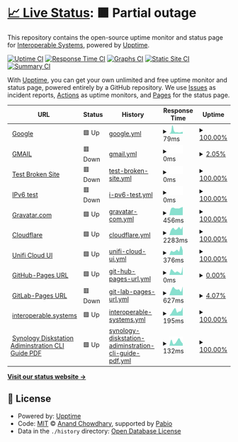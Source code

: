 # [📈 Live Status](https://upptime.interoperable.systems): <!--live status--> **🟧 Partial outage**

<!-- BADGIE TIME -->
<!-- END BADGIE TIME -->

This repository contains the open-source uptime monitor and status page for [Interoperable Systems](https://interoperable.systems), powered by [Upptime](https://github.com/upptime/upptime).

[![Uptime CI](https://github.com/interoperable/upptime/workflows/Uptime%20CI/badge.svg)](https://github.com/interoperable/upptime/actions?query=workflow%3A%22Uptime+CI%22)
[![Response Time CI](https://github.com/interoperable/upptime/workflows/Response%20Time%20CI/badge.svg)](https://github.com/interoperable/upptime/actions?query=workflow%3A%22Response+Time+CI%22)
[![Graphs CI](https://github.com/interoperable/upptime/workflows/Graphs%20CI/badge.svg)](https://github.com/interoperable/upptime/actions?query=workflow%3A%22Graphs+CI%22)
[![Static Site CI](https://github.com/interoperable/upptime/workflows/Static%20Site%20CI/badge.svg)](https://github.com/interoperable/upptime/actions?query=workflow%3A%22Static+Site+CI%22)
[![Summary CI](https://github.com/interoperable/upptime/workflows/Summary%20CI/badge.svg)](https://github.com/interoperable/upptime/actions?query=workflow%3A%22Summary+CI%22)

With [Upptime](https://upptime.js.org), you can get your own unlimited and free uptime monitor and status page, powered entirely by a GitHub repository. We use [Issues](https://github.com/interoperable/upptime/issues) as incident reports, [Actions](https://github.com/interoperable/upptime/actions) as uptime monitors, and [Pages](https://upptime.interoperable.systems) for the status page.

<!--start: status pages-->
<!-- This summary is generated by Upptime (https://github.com/upptime/upptime) -->
<!-- Do not edit this manually, your changes will be overwritten -->
<!-- prettier-ignore -->
| URL | Status | History | Response Time | Uptime |
| --- | ------ | ------- | ------------- | ------ |
| <img alt="" src="https://icons.duckduckgo.com/ip3/www.google.com.ico" height="13"> [Google](https://www.google.com) | 🟩 Up | [google.yml](https://github.com/interoperable/upptime/commits/HEAD/history/google.yml) | <details><summary><img alt="Response time graph" src="./graphs/google/response-time-week.png" height="20"> 79ms</summary><br><a href="https://upptime.interoperable.systems/history/google"><img alt="Response time 79" src="https://img.shields.io/endpoint?url=https%3A%2F%2Fraw.githubusercontent.com%2Finteroperable%2Fupptime%2FHEAD%2Fapi%2Fgoogle%2Fresponse-time.json"></a><br><a href="https://upptime.interoperable.systems/history/google"><img alt="24-hour response time 79" src="https://img.shields.io/endpoint?url=https%3A%2F%2Fraw.githubusercontent.com%2Finteroperable%2Fupptime%2FHEAD%2Fapi%2Fgoogle%2Fresponse-time-day.json"></a><br><a href="https://upptime.interoperable.systems/history/google"><img alt="7-day response time 79" src="https://img.shields.io/endpoint?url=https%3A%2F%2Fraw.githubusercontent.com%2Finteroperable%2Fupptime%2FHEAD%2Fapi%2Fgoogle%2Fresponse-time-week.json"></a><br><a href="https://upptime.interoperable.systems/history/google"><img alt="30-day response time 79" src="https://img.shields.io/endpoint?url=https%3A%2F%2Fraw.githubusercontent.com%2Finteroperable%2Fupptime%2FHEAD%2Fapi%2Fgoogle%2Fresponse-time-month.json"></a><br><a href="https://upptime.interoperable.systems/history/google"><img alt="1-year response time 79" src="https://img.shields.io/endpoint?url=https%3A%2F%2Fraw.githubusercontent.com%2Finteroperable%2Fupptime%2FHEAD%2Fapi%2Fgoogle%2Fresponse-time-year.json"></a></details> | <details><summary><a href="https://upptime.interoperable.systems/history/google">100.00%</a></summary><a href="https://upptime.interoperable.systems/history/google"><img alt="All-time uptime 100.00%" src="https://img.shields.io/endpoint?url=https%3A%2F%2Fraw.githubusercontent.com%2Finteroperable%2Fupptime%2FHEAD%2Fapi%2Fgoogle%2Fuptime.json"></a><br><a href="https://upptime.interoperable.systems/history/google"><img alt="24-hour uptime 100.00%" src="https://img.shields.io/endpoint?url=https%3A%2F%2Fraw.githubusercontent.com%2Finteroperable%2Fupptime%2FHEAD%2Fapi%2Fgoogle%2Fuptime-day.json"></a><br><a href="https://upptime.interoperable.systems/history/google"><img alt="7-day uptime 100.00%" src="https://img.shields.io/endpoint?url=https%3A%2F%2Fraw.githubusercontent.com%2Finteroperable%2Fupptime%2FHEAD%2Fapi%2Fgoogle%2Fuptime-week.json"></a><br><a href="https://upptime.interoperable.systems/history/google"><img alt="30-day uptime 100.00%" src="https://img.shields.io/endpoint?url=https%3A%2F%2Fraw.githubusercontent.com%2Finteroperable%2Fupptime%2FHEAD%2Fapi%2Fgoogle%2Fuptime-month.json"></a><br><a href="https://upptime.interoperable.systems/history/google"><img alt="1-year uptime 100.00%" src="https://img.shields.io/endpoint?url=https%3A%2F%2Fraw.githubusercontent.com%2Finteroperable%2Fupptime%2FHEAD%2Fapi%2Fgoogle%2Fuptime-year.json"></a></details>
| <img alt="" src="https://icons.duckduckgo.com/ip3/gmail.com.ico" height="13"> [GMAIL](https://gmail.com) | 🟥 Down | [gmail.yml](https://github.com/interoperable/upptime/commits/HEAD/history/gmail.yml) | <details><summary><img alt="Response time graph" src="./graphs/gmail/response-time-week.png" height="20"> 0ms</summary><br><a href="https://upptime.interoperable.systems/history/gmail"><img alt="Response time 0" src="https://img.shields.io/endpoint?url=https%3A%2F%2Fraw.githubusercontent.com%2Finteroperable%2Fupptime%2FHEAD%2Fapi%2Fgmail%2Fresponse-time.json"></a><br><a href="https://upptime.interoperable.systems/history/gmail"><img alt="24-hour response time 0" src="https://img.shields.io/endpoint?url=https%3A%2F%2Fraw.githubusercontent.com%2Finteroperable%2Fupptime%2FHEAD%2Fapi%2Fgmail%2Fresponse-time-day.json"></a><br><a href="https://upptime.interoperable.systems/history/gmail"><img alt="7-day response time 0" src="https://img.shields.io/endpoint?url=https%3A%2F%2Fraw.githubusercontent.com%2Finteroperable%2Fupptime%2FHEAD%2Fapi%2Fgmail%2Fresponse-time-week.json"></a><br><a href="https://upptime.interoperable.systems/history/gmail"><img alt="30-day response time 0" src="https://img.shields.io/endpoint?url=https%3A%2F%2Fraw.githubusercontent.com%2Finteroperable%2Fupptime%2FHEAD%2Fapi%2Fgmail%2Fresponse-time-month.json"></a><br><a href="https://upptime.interoperable.systems/history/gmail"><img alt="1-year response time 0" src="https://img.shields.io/endpoint?url=https%3A%2F%2Fraw.githubusercontent.com%2Finteroperable%2Fupptime%2FHEAD%2Fapi%2Fgmail%2Fresponse-time-year.json"></a></details> | <details><summary><a href="https://upptime.interoperable.systems/history/gmail">2.05%</a></summary><a href="https://upptime.interoperable.systems/history/gmail"><img alt="All-time uptime 2.05%" src="https://img.shields.io/endpoint?url=https%3A%2F%2Fraw.githubusercontent.com%2Finteroperable%2Fupptime%2FHEAD%2Fapi%2Fgmail%2Fuptime.json"></a><br><a href="https://upptime.interoperable.systems/history/gmail"><img alt="24-hour uptime 2.05%" src="https://img.shields.io/endpoint?url=https%3A%2F%2Fraw.githubusercontent.com%2Finteroperable%2Fupptime%2FHEAD%2Fapi%2Fgmail%2Fuptime-day.json"></a><br><a href="https://upptime.interoperable.systems/history/gmail"><img alt="7-day uptime 2.05%" src="https://img.shields.io/endpoint?url=https%3A%2F%2Fraw.githubusercontent.com%2Finteroperable%2Fupptime%2FHEAD%2Fapi%2Fgmail%2Fuptime-week.json"></a><br><a href="https://upptime.interoperable.systems/history/gmail"><img alt="30-day uptime 2.05%" src="https://img.shields.io/endpoint?url=https%3A%2F%2Fraw.githubusercontent.com%2Finteroperable%2Fupptime%2FHEAD%2Fapi%2Fgmail%2Fuptime-month.json"></a><br><a href="https://upptime.interoperable.systems/history/gmail"><img alt="1-year uptime 2.05%" src="https://img.shields.io/endpoint?url=https%3A%2F%2Fraw.githubusercontent.com%2Finteroperable%2Fupptime%2FHEAD%2Fapi%2Fgmail%2Fuptime-year.json"></a></details>
| <img alt="" src="https://icons.duckduckgo.com/ip3/thissitedoesnotexist.koj.co.ico" height="13"> [Test Broken Site](https://thissitedoesnotexist.koj.co) | 🟥 Down | [test-broken-site.yml](https://github.com/interoperable/upptime/commits/HEAD/history/test-broken-site.yml) | <details><summary><img alt="Response time graph" src="./graphs/test-broken-site/response-time-week.png" height="20"> 0ms</summary><br><a href="https://upptime.interoperable.systems/history/test-broken-site"><img alt="Response time 0" src="https://img.shields.io/endpoint?url=https%3A%2F%2Fraw.githubusercontent.com%2Finteroperable%2Fupptime%2FHEAD%2Fapi%2Ftest-broken-site%2Fresponse-time.json"></a><br><a href="https://upptime.interoperable.systems/history/test-broken-site"><img alt="24-hour response time 0" src="https://img.shields.io/endpoint?url=https%3A%2F%2Fraw.githubusercontent.com%2Finteroperable%2Fupptime%2FHEAD%2Fapi%2Ftest-broken-site%2Fresponse-time-day.json"></a><br><a href="https://upptime.interoperable.systems/history/test-broken-site"><img alt="7-day response time 0" src="https://img.shields.io/endpoint?url=https%3A%2F%2Fraw.githubusercontent.com%2Finteroperable%2Fupptime%2FHEAD%2Fapi%2Ftest-broken-site%2Fresponse-time-week.json"></a><br><a href="https://upptime.interoperable.systems/history/test-broken-site"><img alt="30-day response time 0" src="https://img.shields.io/endpoint?url=https%3A%2F%2Fraw.githubusercontent.com%2Finteroperable%2Fupptime%2FHEAD%2Fapi%2Ftest-broken-site%2Fresponse-time-month.json"></a><br><a href="https://upptime.interoperable.systems/history/test-broken-site"><img alt="1-year response time 0" src="https://img.shields.io/endpoint?url=https%3A%2F%2Fraw.githubusercontent.com%2Finteroperable%2Fupptime%2FHEAD%2Fapi%2Ftest-broken-site%2Fresponse-time-year.json"></a></details> | <details><summary><a href="https://upptime.interoperable.systems/history/test-broken-site">100.00%</a></summary><a href="https://upptime.interoperable.systems/history/test-broken-site"><img alt="All-time uptime 100.00%" src="https://img.shields.io/endpoint?url=https%3A%2F%2Fraw.githubusercontent.com%2Finteroperable%2Fupptime%2FHEAD%2Fapi%2Ftest-broken-site%2Fuptime.json"></a><br><a href="https://upptime.interoperable.systems/history/test-broken-site"><img alt="24-hour uptime 100.00%" src="https://img.shields.io/endpoint?url=https%3A%2F%2Fraw.githubusercontent.com%2Finteroperable%2Fupptime%2FHEAD%2Fapi%2Ftest-broken-site%2Fuptime-day.json"></a><br><a href="https://upptime.interoperable.systems/history/test-broken-site"><img alt="7-day uptime 100.00%" src="https://img.shields.io/endpoint?url=https%3A%2F%2Fraw.githubusercontent.com%2Finteroperable%2Fupptime%2FHEAD%2Fapi%2Ftest-broken-site%2Fuptime-week.json"></a><br><a href="https://upptime.interoperable.systems/history/test-broken-site"><img alt="30-day uptime 100.00%" src="https://img.shields.io/endpoint?url=https%3A%2F%2Fraw.githubusercontent.com%2Finteroperable%2Fupptime%2FHEAD%2Fapi%2Ftest-broken-site%2Fuptime-month.json"></a><br><a href="https://upptime.interoperable.systems/history/test-broken-site"><img alt="1-year uptime 100.00%" src="https://img.shields.io/endpoint?url=https%3A%2F%2Fraw.githubusercontent.com%2Finteroperable%2Fupptime%2FHEAD%2Fapi%2Ftest-broken-site%2Fuptime-year.json"></a></details>
| <img alt="" src="https://icons.duckduckgo.com/ip3/null.ico" height="13"> [IPv6 test](forwardemail.net) | 🟥 Down | [i-pv6-test.yml](https://github.com/interoperable/upptime/commits/HEAD/history/i-pv6-test.yml) | <details><summary><img alt="Response time graph" src="./graphs/i-pv6-test/response-time-week.png" height="20"> 0ms</summary><br><a href="https://upptime.interoperable.systems/history/i-pv6-test"><img alt="Response time 0" src="https://img.shields.io/endpoint?url=https%3A%2F%2Fraw.githubusercontent.com%2Finteroperable%2Fupptime%2FHEAD%2Fapi%2Fi-pv6-test%2Fresponse-time.json"></a><br><a href="https://upptime.interoperable.systems/history/i-pv6-test"><img alt="24-hour response time 0" src="https://img.shields.io/endpoint?url=https%3A%2F%2Fraw.githubusercontent.com%2Finteroperable%2Fupptime%2FHEAD%2Fapi%2Fi-pv6-test%2Fresponse-time-day.json"></a><br><a href="https://upptime.interoperable.systems/history/i-pv6-test"><img alt="7-day response time 0" src="https://img.shields.io/endpoint?url=https%3A%2F%2Fraw.githubusercontent.com%2Finteroperable%2Fupptime%2FHEAD%2Fapi%2Fi-pv6-test%2Fresponse-time-week.json"></a><br><a href="https://upptime.interoperable.systems/history/i-pv6-test"><img alt="30-day response time 0" src="https://img.shields.io/endpoint?url=https%3A%2F%2Fraw.githubusercontent.com%2Finteroperable%2Fupptime%2FHEAD%2Fapi%2Fi-pv6-test%2Fresponse-time-month.json"></a><br><a href="https://upptime.interoperable.systems/history/i-pv6-test"><img alt="1-year response time 0" src="https://img.shields.io/endpoint?url=https%3A%2F%2Fraw.githubusercontent.com%2Finteroperable%2Fupptime%2FHEAD%2Fapi%2Fi-pv6-test%2Fresponse-time-year.json"></a></details> | <details><summary><a href="https://upptime.interoperable.systems/history/i-pv6-test">100.00%</a></summary><a href="https://upptime.interoperable.systems/history/i-pv6-test"><img alt="All-time uptime 100.00%" src="https://img.shields.io/endpoint?url=https%3A%2F%2Fraw.githubusercontent.com%2Finteroperable%2Fupptime%2FHEAD%2Fapi%2Fi-pv6-test%2Fuptime.json"></a><br><a href="https://upptime.interoperable.systems/history/i-pv6-test"><img alt="24-hour uptime 100.00%" src="https://img.shields.io/endpoint?url=https%3A%2F%2Fraw.githubusercontent.com%2Finteroperable%2Fupptime%2FHEAD%2Fapi%2Fi-pv6-test%2Fuptime-day.json"></a><br><a href="https://upptime.interoperable.systems/history/i-pv6-test"><img alt="7-day uptime 100.00%" src="https://img.shields.io/endpoint?url=https%3A%2F%2Fraw.githubusercontent.com%2Finteroperable%2Fupptime%2FHEAD%2Fapi%2Fi-pv6-test%2Fuptime-week.json"></a><br><a href="https://upptime.interoperable.systems/history/i-pv6-test"><img alt="30-day uptime 100.00%" src="https://img.shields.io/endpoint?url=https%3A%2F%2Fraw.githubusercontent.com%2Finteroperable%2Fupptime%2FHEAD%2Fapi%2Fi-pv6-test%2Fuptime-month.json"></a><br><a href="https://upptime.interoperable.systems/history/i-pv6-test"><img alt="1-year uptime 100.00%" src="https://img.shields.io/endpoint?url=https%3A%2F%2Fraw.githubusercontent.com%2Finteroperable%2Fupptime%2FHEAD%2Fapi%2Fi-pv6-test%2Fuptime-year.json"></a></details>
| <img alt="" src="https://icons.duckduckgo.com/ip3/null.ico" height="13"> [Gravatar.com](gravatar.com/valiantly040d60ddad) | 🟩 Up | [gravatar-com.yml](https://github.com/interoperable/upptime/commits/HEAD/history/gravatar-com.yml) | <details><summary><img alt="Response time graph" src="./graphs/gravatar-com/response-time-week.png" height="20"> 456ms</summary><br><a href="https://upptime.interoperable.systems/history/gravatar-com"><img alt="Response time 456" src="https://img.shields.io/endpoint?url=https%3A%2F%2Fraw.githubusercontent.com%2Finteroperable%2Fupptime%2FHEAD%2Fapi%2Fgravatar-com%2Fresponse-time.json"></a><br><a href="https://upptime.interoperable.systems/history/gravatar-com"><img alt="24-hour response time 456" src="https://img.shields.io/endpoint?url=https%3A%2F%2Fraw.githubusercontent.com%2Finteroperable%2Fupptime%2FHEAD%2Fapi%2Fgravatar-com%2Fresponse-time-day.json"></a><br><a href="https://upptime.interoperable.systems/history/gravatar-com"><img alt="7-day response time 456" src="https://img.shields.io/endpoint?url=https%3A%2F%2Fraw.githubusercontent.com%2Finteroperable%2Fupptime%2FHEAD%2Fapi%2Fgravatar-com%2Fresponse-time-week.json"></a><br><a href="https://upptime.interoperable.systems/history/gravatar-com"><img alt="30-day response time 456" src="https://img.shields.io/endpoint?url=https%3A%2F%2Fraw.githubusercontent.com%2Finteroperable%2Fupptime%2FHEAD%2Fapi%2Fgravatar-com%2Fresponse-time-month.json"></a><br><a href="https://upptime.interoperable.systems/history/gravatar-com"><img alt="1-year response time 456" src="https://img.shields.io/endpoint?url=https%3A%2F%2Fraw.githubusercontent.com%2Finteroperable%2Fupptime%2FHEAD%2Fapi%2Fgravatar-com%2Fresponse-time-year.json"></a></details> | <details><summary><a href="https://upptime.interoperable.systems/history/gravatar-com">100.00%</a></summary><a href="https://upptime.interoperable.systems/history/gravatar-com"><img alt="All-time uptime 100.00%" src="https://img.shields.io/endpoint?url=https%3A%2F%2Fraw.githubusercontent.com%2Finteroperable%2Fupptime%2FHEAD%2Fapi%2Fgravatar-com%2Fuptime.json"></a><br><a href="https://upptime.interoperable.systems/history/gravatar-com"><img alt="24-hour uptime 100.00%" src="https://img.shields.io/endpoint?url=https%3A%2F%2Fraw.githubusercontent.com%2Finteroperable%2Fupptime%2FHEAD%2Fapi%2Fgravatar-com%2Fuptime-day.json"></a><br><a href="https://upptime.interoperable.systems/history/gravatar-com"><img alt="7-day uptime 100.00%" src="https://img.shields.io/endpoint?url=https%3A%2F%2Fraw.githubusercontent.com%2Finteroperable%2Fupptime%2FHEAD%2Fapi%2Fgravatar-com%2Fuptime-week.json"></a><br><a href="https://upptime.interoperable.systems/history/gravatar-com"><img alt="30-day uptime 100.00%" src="https://img.shields.io/endpoint?url=https%3A%2F%2Fraw.githubusercontent.com%2Finteroperable%2Fupptime%2FHEAD%2Fapi%2Fgravatar-com%2Fuptime-month.json"></a><br><a href="https://upptime.interoperable.systems/history/gravatar-com"><img alt="1-year uptime 100.00%" src="https://img.shields.io/endpoint?url=https%3A%2F%2Fraw.githubusercontent.com%2Finteroperable%2Fupptime%2FHEAD%2Fapi%2Fgravatar-com%2Fuptime-year.json"></a></details>
| <img alt="" src="https://icons.duckduckgo.com/ip3/cloudflare.com.ico" height="13"> [Cloudflare](https://cloudflare.com) | 🟩 Up | [cloudflare.yml](https://github.com/interoperable/upptime/commits/HEAD/history/cloudflare.yml) | <details><summary><img alt="Response time graph" src="./graphs/cloudflare/response-time-week.png" height="20"> 2283ms</summary><br><a href="https://upptime.interoperable.systems/history/cloudflare"><img alt="Response time 2283" src="https://img.shields.io/endpoint?url=https%3A%2F%2Fraw.githubusercontent.com%2Finteroperable%2Fupptime%2FHEAD%2Fapi%2Fcloudflare%2Fresponse-time.json"></a><br><a href="https://upptime.interoperable.systems/history/cloudflare"><img alt="24-hour response time 2283" src="https://img.shields.io/endpoint?url=https%3A%2F%2Fraw.githubusercontent.com%2Finteroperable%2Fupptime%2FHEAD%2Fapi%2Fcloudflare%2Fresponse-time-day.json"></a><br><a href="https://upptime.interoperable.systems/history/cloudflare"><img alt="7-day response time 2283" src="https://img.shields.io/endpoint?url=https%3A%2F%2Fraw.githubusercontent.com%2Finteroperable%2Fupptime%2FHEAD%2Fapi%2Fcloudflare%2Fresponse-time-week.json"></a><br><a href="https://upptime.interoperable.systems/history/cloudflare"><img alt="30-day response time 2283" src="https://img.shields.io/endpoint?url=https%3A%2F%2Fraw.githubusercontent.com%2Finteroperable%2Fupptime%2FHEAD%2Fapi%2Fcloudflare%2Fresponse-time-month.json"></a><br><a href="https://upptime.interoperable.systems/history/cloudflare"><img alt="1-year response time 2283" src="https://img.shields.io/endpoint?url=https%3A%2F%2Fraw.githubusercontent.com%2Finteroperable%2Fupptime%2FHEAD%2Fapi%2Fcloudflare%2Fresponse-time-year.json"></a></details> | <details><summary><a href="https://upptime.interoperable.systems/history/cloudflare">100.00%</a></summary><a href="https://upptime.interoperable.systems/history/cloudflare"><img alt="All-time uptime 100.00%" src="https://img.shields.io/endpoint?url=https%3A%2F%2Fraw.githubusercontent.com%2Finteroperable%2Fupptime%2FHEAD%2Fapi%2Fcloudflare%2Fuptime.json"></a><br><a href="https://upptime.interoperable.systems/history/cloudflare"><img alt="24-hour uptime 100.00%" src="https://img.shields.io/endpoint?url=https%3A%2F%2Fraw.githubusercontent.com%2Finteroperable%2Fupptime%2FHEAD%2Fapi%2Fcloudflare%2Fuptime-day.json"></a><br><a href="https://upptime.interoperable.systems/history/cloudflare"><img alt="7-day uptime 100.00%" src="https://img.shields.io/endpoint?url=https%3A%2F%2Fraw.githubusercontent.com%2Finteroperable%2Fupptime%2FHEAD%2Fapi%2Fcloudflare%2Fuptime-week.json"></a><br><a href="https://upptime.interoperable.systems/history/cloudflare"><img alt="30-day uptime 100.00%" src="https://img.shields.io/endpoint?url=https%3A%2F%2Fraw.githubusercontent.com%2Finteroperable%2Fupptime%2FHEAD%2Fapi%2Fcloudflare%2Fuptime-month.json"></a><br><a href="https://upptime.interoperable.systems/history/cloudflare"><img alt="1-year uptime 100.00%" src="https://img.shields.io/endpoint?url=https%3A%2F%2Fraw.githubusercontent.com%2Finteroperable%2Fupptime%2FHEAD%2Fapi%2Fcloudflare%2Fuptime-year.json"></a></details>
| <img alt="" src="https://icons.duckduckgo.com/ip3/unifi.ui.com.ico" height="13"> [Unifi Cloud UI](https://unifi.ui.com) | 🟩 Up | [unifi-cloud-ui.yml](https://github.com/interoperable/upptime/commits/HEAD/history/unifi-cloud-ui.yml) | <details><summary><img alt="Response time graph" src="./graphs/unifi-cloud-ui/response-time-week.png" height="20"> 376ms</summary><br><a href="https://upptime.interoperable.systems/history/unifi-cloud-ui"><img alt="Response time 376" src="https://img.shields.io/endpoint?url=https%3A%2F%2Fraw.githubusercontent.com%2Finteroperable%2Fupptime%2FHEAD%2Fapi%2Funifi-cloud-ui%2Fresponse-time.json"></a><br><a href="https://upptime.interoperable.systems/history/unifi-cloud-ui"><img alt="24-hour response time 376" src="https://img.shields.io/endpoint?url=https%3A%2F%2Fraw.githubusercontent.com%2Finteroperable%2Fupptime%2FHEAD%2Fapi%2Funifi-cloud-ui%2Fresponse-time-day.json"></a><br><a href="https://upptime.interoperable.systems/history/unifi-cloud-ui"><img alt="7-day response time 376" src="https://img.shields.io/endpoint?url=https%3A%2F%2Fraw.githubusercontent.com%2Finteroperable%2Fupptime%2FHEAD%2Fapi%2Funifi-cloud-ui%2Fresponse-time-week.json"></a><br><a href="https://upptime.interoperable.systems/history/unifi-cloud-ui"><img alt="30-day response time 376" src="https://img.shields.io/endpoint?url=https%3A%2F%2Fraw.githubusercontent.com%2Finteroperable%2Fupptime%2FHEAD%2Fapi%2Funifi-cloud-ui%2Fresponse-time-month.json"></a><br><a href="https://upptime.interoperable.systems/history/unifi-cloud-ui"><img alt="1-year response time 376" src="https://img.shields.io/endpoint?url=https%3A%2F%2Fraw.githubusercontent.com%2Finteroperable%2Fupptime%2FHEAD%2Fapi%2Funifi-cloud-ui%2Fresponse-time-year.json"></a></details> | <details><summary><a href="https://upptime.interoperable.systems/history/unifi-cloud-ui">100.00%</a></summary><a href="https://upptime.interoperable.systems/history/unifi-cloud-ui"><img alt="All-time uptime 100.00%" src="https://img.shields.io/endpoint?url=https%3A%2F%2Fraw.githubusercontent.com%2Finteroperable%2Fupptime%2FHEAD%2Fapi%2Funifi-cloud-ui%2Fuptime.json"></a><br><a href="https://upptime.interoperable.systems/history/unifi-cloud-ui"><img alt="24-hour uptime 100.00%" src="https://img.shields.io/endpoint?url=https%3A%2F%2Fraw.githubusercontent.com%2Finteroperable%2Fupptime%2FHEAD%2Fapi%2Funifi-cloud-ui%2Fuptime-day.json"></a><br><a href="https://upptime.interoperable.systems/history/unifi-cloud-ui"><img alt="7-day uptime 100.00%" src="https://img.shields.io/endpoint?url=https%3A%2F%2Fraw.githubusercontent.com%2Finteroperable%2Fupptime%2FHEAD%2Fapi%2Funifi-cloud-ui%2Fuptime-week.json"></a><br><a href="https://upptime.interoperable.systems/history/unifi-cloud-ui"><img alt="30-day uptime 100.00%" src="https://img.shields.io/endpoint?url=https%3A%2F%2Fraw.githubusercontent.com%2Finteroperable%2Fupptime%2FHEAD%2Fapi%2Funifi-cloud-ui%2Fuptime-month.json"></a><br><a href="https://upptime.interoperable.systems/history/unifi-cloud-ui"><img alt="1-year uptime 100.00%" src="https://img.shields.io/endpoint?url=https%3A%2F%2Fraw.githubusercontent.com%2Finteroperable%2Fupptime%2FHEAD%2Fapi%2Funifi-cloud-ui%2Fuptime-year.json"></a></details>
| <img alt="" src="https://icons.duckduckgo.com/ip3/interoperable.github.io.ico" height="13"> [GitHub-Pages URL](https://interoperable.github.io) | 🟩 Up | [git-hub-pages-url.yml](https://github.com/interoperable/upptime/commits/HEAD/history/git-hub-pages-url.yml) | <details><summary><img alt="Response time graph" src="./graphs/git-hub-pages-url/response-time-week.png" height="20"> 0ms</summary><br><a href="https://upptime.interoperable.systems/history/git-hub-pages-url"><img alt="Response time 0" src="https://img.shields.io/endpoint?url=https%3A%2F%2Fraw.githubusercontent.com%2Finteroperable%2Fupptime%2FHEAD%2Fapi%2Fgit-hub-pages-url%2Fresponse-time.json"></a><br><a href="https://upptime.interoperable.systems/history/git-hub-pages-url"><img alt="24-hour response time 0" src="https://img.shields.io/endpoint?url=https%3A%2F%2Fraw.githubusercontent.com%2Finteroperable%2Fupptime%2FHEAD%2Fapi%2Fgit-hub-pages-url%2Fresponse-time-day.json"></a><br><a href="https://upptime.interoperable.systems/history/git-hub-pages-url"><img alt="7-day response time 0" src="https://img.shields.io/endpoint?url=https%3A%2F%2Fraw.githubusercontent.com%2Finteroperable%2Fupptime%2FHEAD%2Fapi%2Fgit-hub-pages-url%2Fresponse-time-week.json"></a><br><a href="https://upptime.interoperable.systems/history/git-hub-pages-url"><img alt="30-day response time 0" src="https://img.shields.io/endpoint?url=https%3A%2F%2Fraw.githubusercontent.com%2Finteroperable%2Fupptime%2FHEAD%2Fapi%2Fgit-hub-pages-url%2Fresponse-time-month.json"></a><br><a href="https://upptime.interoperable.systems/history/git-hub-pages-url"><img alt="1-year response time 0" src="https://img.shields.io/endpoint?url=https%3A%2F%2Fraw.githubusercontent.com%2Finteroperable%2Fupptime%2FHEAD%2Fapi%2Fgit-hub-pages-url%2Fresponse-time-year.json"></a></details> | <details><summary><a href="https://upptime.interoperable.systems/history/git-hub-pages-url">0.00%</a></summary><a href="https://upptime.interoperable.systems/history/git-hub-pages-url"><img alt="All-time uptime 0.00%" src="https://img.shields.io/endpoint?url=https%3A%2F%2Fraw.githubusercontent.com%2Finteroperable%2Fupptime%2FHEAD%2Fapi%2Fgit-hub-pages-url%2Fuptime.json"></a><br><a href="https://upptime.interoperable.systems/history/git-hub-pages-url"><img alt="24-hour uptime 0.00%" src="https://img.shields.io/endpoint?url=https%3A%2F%2Fraw.githubusercontent.com%2Finteroperable%2Fupptime%2FHEAD%2Fapi%2Fgit-hub-pages-url%2Fuptime-day.json"></a><br><a href="https://upptime.interoperable.systems/history/git-hub-pages-url"><img alt="7-day uptime 0.00%" src="https://img.shields.io/endpoint?url=https%3A%2F%2Fraw.githubusercontent.com%2Finteroperable%2Fupptime%2FHEAD%2Fapi%2Fgit-hub-pages-url%2Fuptime-week.json"></a><br><a href="https://upptime.interoperable.systems/history/git-hub-pages-url"><img alt="30-day uptime 0.00%" src="https://img.shields.io/endpoint?url=https%3A%2F%2Fraw.githubusercontent.com%2Finteroperable%2Fupptime%2FHEAD%2Fapi%2Fgit-hub-pages-url%2Fuptime-month.json"></a><br><a href="https://upptime.interoperable.systems/history/git-hub-pages-url"><img alt="1-year uptime 0.00%" src="https://img.shields.io/endpoint?url=https%3A%2F%2Fraw.githubusercontent.com%2Finteroperable%2Fupptime%2FHEAD%2Fapi%2Fgit-hub-pages-url%2Fuptime-year.json"></a></details>
| <img alt="" src="https://icons.duckduckgo.com/ip3/interoperable.gitlab.io.ico" height="13"> [GitLab-Pages URL](https://interoperable.gitlab.io) | 🟥 Down | [git-lab-pages-url.yml](https://github.com/interoperable/upptime/commits/HEAD/history/git-lab-pages-url.yml) | <details><summary><img alt="Response time graph" src="./graphs/git-lab-pages-url/response-time-week.png" height="20"> 627ms</summary><br><a href="https://upptime.interoperable.systems/history/git-lab-pages-url"><img alt="Response time 627" src="https://img.shields.io/endpoint?url=https%3A%2F%2Fraw.githubusercontent.com%2Finteroperable%2Fupptime%2FHEAD%2Fapi%2Fgit-lab-pages-url%2Fresponse-time.json"></a><br><a href="https://upptime.interoperable.systems/history/git-lab-pages-url"><img alt="24-hour response time 627" src="https://img.shields.io/endpoint?url=https%3A%2F%2Fraw.githubusercontent.com%2Finteroperable%2Fupptime%2FHEAD%2Fapi%2Fgit-lab-pages-url%2Fresponse-time-day.json"></a><br><a href="https://upptime.interoperable.systems/history/git-lab-pages-url"><img alt="7-day response time 627" src="https://img.shields.io/endpoint?url=https%3A%2F%2Fraw.githubusercontent.com%2Finteroperable%2Fupptime%2FHEAD%2Fapi%2Fgit-lab-pages-url%2Fresponse-time-week.json"></a><br><a href="https://upptime.interoperable.systems/history/git-lab-pages-url"><img alt="30-day response time 627" src="https://img.shields.io/endpoint?url=https%3A%2F%2Fraw.githubusercontent.com%2Finteroperable%2Fupptime%2FHEAD%2Fapi%2Fgit-lab-pages-url%2Fresponse-time-month.json"></a><br><a href="https://upptime.interoperable.systems/history/git-lab-pages-url"><img alt="1-year response time 627" src="https://img.shields.io/endpoint?url=https%3A%2F%2Fraw.githubusercontent.com%2Finteroperable%2Fupptime%2FHEAD%2Fapi%2Fgit-lab-pages-url%2Fresponse-time-year.json"></a></details> | <details><summary><a href="https://upptime.interoperable.systems/history/git-lab-pages-url">4.07%</a></summary><a href="https://upptime.interoperable.systems/history/git-lab-pages-url"><img alt="All-time uptime 4.07%" src="https://img.shields.io/endpoint?url=https%3A%2F%2Fraw.githubusercontent.com%2Finteroperable%2Fupptime%2FHEAD%2Fapi%2Fgit-lab-pages-url%2Fuptime.json"></a><br><a href="https://upptime.interoperable.systems/history/git-lab-pages-url"><img alt="24-hour uptime 4.07%" src="https://img.shields.io/endpoint?url=https%3A%2F%2Fraw.githubusercontent.com%2Finteroperable%2Fupptime%2FHEAD%2Fapi%2Fgit-lab-pages-url%2Fuptime-day.json"></a><br><a href="https://upptime.interoperable.systems/history/git-lab-pages-url"><img alt="7-day uptime 4.07%" src="https://img.shields.io/endpoint?url=https%3A%2F%2Fraw.githubusercontent.com%2Finteroperable%2Fupptime%2FHEAD%2Fapi%2Fgit-lab-pages-url%2Fuptime-week.json"></a><br><a href="https://upptime.interoperable.systems/history/git-lab-pages-url"><img alt="30-day uptime 4.07%" src="https://img.shields.io/endpoint?url=https%3A%2F%2Fraw.githubusercontent.com%2Finteroperable%2Fupptime%2FHEAD%2Fapi%2Fgit-lab-pages-url%2Fuptime-month.json"></a><br><a href="https://upptime.interoperable.systems/history/git-lab-pages-url"><img alt="1-year uptime 4.07%" src="https://img.shields.io/endpoint?url=https%3A%2F%2Fraw.githubusercontent.com%2Finteroperable%2Fupptime%2FHEAD%2Fapi%2Fgit-lab-pages-url%2Fuptime-year.json"></a></details>
| <img alt="" src="https://icons.duckduckgo.com/ip3/interoperable.systems.ico" height="13"> [interoperable.systems](https://interoperable.systems) | 🟩 Up | [interoperable-systems.yml](https://github.com/interoperable/upptime/commits/HEAD/history/interoperable-systems.yml) | <details><summary><img alt="Response time graph" src="./graphs/interoperable-systems/response-time-week.png" height="20"> 195ms</summary><br><a href="https://upptime.interoperable.systems/history/interoperable-systems"><img alt="Response time 195" src="https://img.shields.io/endpoint?url=https%3A%2F%2Fraw.githubusercontent.com%2Finteroperable%2Fupptime%2FHEAD%2Fapi%2Finteroperable-systems%2Fresponse-time.json"></a><br><a href="https://upptime.interoperable.systems/history/interoperable-systems"><img alt="24-hour response time 195" src="https://img.shields.io/endpoint?url=https%3A%2F%2Fraw.githubusercontent.com%2Finteroperable%2Fupptime%2FHEAD%2Fapi%2Finteroperable-systems%2Fresponse-time-day.json"></a><br><a href="https://upptime.interoperable.systems/history/interoperable-systems"><img alt="7-day response time 195" src="https://img.shields.io/endpoint?url=https%3A%2F%2Fraw.githubusercontent.com%2Finteroperable%2Fupptime%2FHEAD%2Fapi%2Finteroperable-systems%2Fresponse-time-week.json"></a><br><a href="https://upptime.interoperable.systems/history/interoperable-systems"><img alt="30-day response time 195" src="https://img.shields.io/endpoint?url=https%3A%2F%2Fraw.githubusercontent.com%2Finteroperable%2Fupptime%2FHEAD%2Fapi%2Finteroperable-systems%2Fresponse-time-month.json"></a><br><a href="https://upptime.interoperable.systems/history/interoperable-systems"><img alt="1-year response time 195" src="https://img.shields.io/endpoint?url=https%3A%2F%2Fraw.githubusercontent.com%2Finteroperable%2Fupptime%2FHEAD%2Fapi%2Finteroperable-systems%2Fresponse-time-year.json"></a></details> | <details><summary><a href="https://upptime.interoperable.systems/history/interoperable-systems">100.00%</a></summary><a href="https://upptime.interoperable.systems/history/interoperable-systems"><img alt="All-time uptime 100.00%" src="https://img.shields.io/endpoint?url=https%3A%2F%2Fraw.githubusercontent.com%2Finteroperable%2Fupptime%2FHEAD%2Fapi%2Finteroperable-systems%2Fuptime.json"></a><br><a href="https://upptime.interoperable.systems/history/interoperable-systems"><img alt="24-hour uptime 100.00%" src="https://img.shields.io/endpoint?url=https%3A%2F%2Fraw.githubusercontent.com%2Finteroperable%2Fupptime%2FHEAD%2Fapi%2Finteroperable-systems%2Fuptime-day.json"></a><br><a href="https://upptime.interoperable.systems/history/interoperable-systems"><img alt="7-day uptime 100.00%" src="https://img.shields.io/endpoint?url=https%3A%2F%2Fraw.githubusercontent.com%2Finteroperable%2Fupptime%2FHEAD%2Fapi%2Finteroperable-systems%2Fuptime-week.json"></a><br><a href="https://upptime.interoperable.systems/history/interoperable-systems"><img alt="30-day uptime 100.00%" src="https://img.shields.io/endpoint?url=https%3A%2F%2Fraw.githubusercontent.com%2Finteroperable%2Fupptime%2FHEAD%2Fapi%2Finteroperable-systems%2Fuptime-month.json"></a><br><a href="https://upptime.interoperable.systems/history/interoperable-systems"><img alt="1-year uptime 100.00%" src="https://img.shields.io/endpoint?url=https%3A%2F%2Fraw.githubusercontent.com%2Finteroperable%2Fupptime%2FHEAD%2Fapi%2Finteroperable-systems%2Fuptime-year.json"></a></details>
| <img alt="" src="https://icons.duckduckgo.com/ip3/global.download.synology.com.ico" height="13"> [Synology Diskstation Adiminstration CLI Guide PDF](https://global.download.synology.com/download/Document/Software/DeveloperGuide/Firmware/DSM/All/enu/Synology_DiskStation_Administration_CLI_Guide.pdf) | 🟩 Up | [synology-diskstation-adiminstration-cli-guide-pdf.yml](https://github.com/interoperable/upptime/commits/HEAD/history/synology-diskstation-adiminstration-cli-guide-pdf.yml) | <details><summary><img alt="Response time graph" src="./graphs/synology-diskstation-adiminstration-cli-guide-pdf/response-time-week.png" height="20"> 132ms</summary><br><a href="https://upptime.interoperable.systems/history/synology-diskstation-adiminstration-cli-guide-pdf"><img alt="Response time 132" src="https://img.shields.io/endpoint?url=https%3A%2F%2Fraw.githubusercontent.com%2Finteroperable%2Fupptime%2FHEAD%2Fapi%2Fsynology-diskstation-adiminstration-cli-guide-pdf%2Fresponse-time.json"></a><br><a href="https://upptime.interoperable.systems/history/synology-diskstation-adiminstration-cli-guide-pdf"><img alt="24-hour response time 132" src="https://img.shields.io/endpoint?url=https%3A%2F%2Fraw.githubusercontent.com%2Finteroperable%2Fupptime%2FHEAD%2Fapi%2Fsynology-diskstation-adiminstration-cli-guide-pdf%2Fresponse-time-day.json"></a><br><a href="https://upptime.interoperable.systems/history/synology-diskstation-adiminstration-cli-guide-pdf"><img alt="7-day response time 132" src="https://img.shields.io/endpoint?url=https%3A%2F%2Fraw.githubusercontent.com%2Finteroperable%2Fupptime%2FHEAD%2Fapi%2Fsynology-diskstation-adiminstration-cli-guide-pdf%2Fresponse-time-week.json"></a><br><a href="https://upptime.interoperable.systems/history/synology-diskstation-adiminstration-cli-guide-pdf"><img alt="30-day response time 132" src="https://img.shields.io/endpoint?url=https%3A%2F%2Fraw.githubusercontent.com%2Finteroperable%2Fupptime%2FHEAD%2Fapi%2Fsynology-diskstation-adiminstration-cli-guide-pdf%2Fresponse-time-month.json"></a><br><a href="https://upptime.interoperable.systems/history/synology-diskstation-adiminstration-cli-guide-pdf"><img alt="1-year response time 132" src="https://img.shields.io/endpoint?url=https%3A%2F%2Fraw.githubusercontent.com%2Finteroperable%2Fupptime%2FHEAD%2Fapi%2Fsynology-diskstation-adiminstration-cli-guide-pdf%2Fresponse-time-year.json"></a></details> | <details><summary><a href="https://upptime.interoperable.systems/history/synology-diskstation-adiminstration-cli-guide-pdf">100.00%</a></summary><a href="https://upptime.interoperable.systems/history/synology-diskstation-adiminstration-cli-guide-pdf"><img alt="All-time uptime 100.00%" src="https://img.shields.io/endpoint?url=https%3A%2F%2Fraw.githubusercontent.com%2Finteroperable%2Fupptime%2FHEAD%2Fapi%2Fsynology-diskstation-adiminstration-cli-guide-pdf%2Fuptime.json"></a><br><a href="https://upptime.interoperable.systems/history/synology-diskstation-adiminstration-cli-guide-pdf"><img alt="24-hour uptime 100.00%" src="https://img.shields.io/endpoint?url=https%3A%2F%2Fraw.githubusercontent.com%2Finteroperable%2Fupptime%2FHEAD%2Fapi%2Fsynology-diskstation-adiminstration-cli-guide-pdf%2Fuptime-day.json"></a><br><a href="https://upptime.interoperable.systems/history/synology-diskstation-adiminstration-cli-guide-pdf"><img alt="7-day uptime 100.00%" src="https://img.shields.io/endpoint?url=https%3A%2F%2Fraw.githubusercontent.com%2Finteroperable%2Fupptime%2FHEAD%2Fapi%2Fsynology-diskstation-adiminstration-cli-guide-pdf%2Fuptime-week.json"></a><br><a href="https://upptime.interoperable.systems/history/synology-diskstation-adiminstration-cli-guide-pdf"><img alt="30-day uptime 100.00%" src="https://img.shields.io/endpoint?url=https%3A%2F%2Fraw.githubusercontent.com%2Finteroperable%2Fupptime%2FHEAD%2Fapi%2Fsynology-diskstation-adiminstration-cli-guide-pdf%2Fuptime-month.json"></a><br><a href="https://upptime.interoperable.systems/history/synology-diskstation-adiminstration-cli-guide-pdf"><img alt="1-year uptime 100.00%" src="https://img.shields.io/endpoint?url=https%3A%2F%2Fraw.githubusercontent.com%2Finteroperable%2Fupptime%2FHEAD%2Fapi%2Fsynology-diskstation-adiminstration-cli-guide-pdf%2Fuptime-year.json"></a></details>

<!--end: status pages-->

[**Visit our status website →**](https://upptime.interoperable.systems)

## 📄 License

- Powered by: [Upptime](https://github.com/upptime/upptime)
- Code: [MIT](./LICENSE) © [Anand Chowdhary](https://anandchowdhary.com), supported by [Pabio](https://pabio.com)
- Data in the `./history` directory: [Open Database License](https://opendatacommons.org/licenses/odbl/1-0/)
